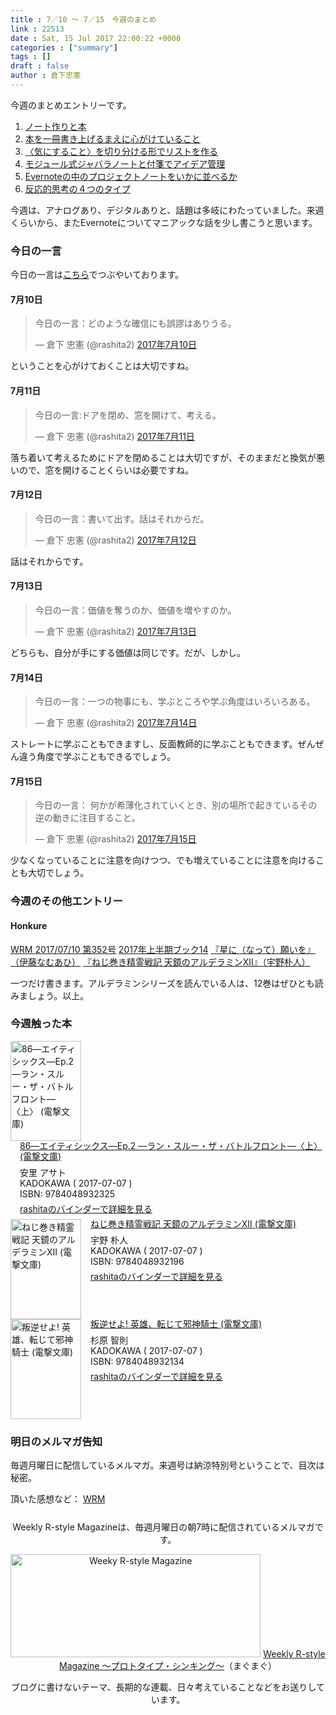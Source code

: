 ```yaml
---
title : 7／10 〜 7／15　今週のまとめ
link : 22513
date : Sat, 15 Jul 2017 22:00:22 +0000
categories : ["summary"]
tags : []
draft : false
author : 倉下忠憲
---
```


今週のまとめエントリーです。
 
<ol>
<li><a href="https://rashita.net/blog/?p=22471">ノート作りと本</a></li>
<li><a href="https://rashita.net/blog/?p=22476">本を一冊書き上げるまえに心がけていること</a></li>
<li><a href="https://rashita.net/blog/?p=22479">〈気にすること〉を切り分ける形でリストを作る</a></li>
<li><a href="https://rashita.net/blog/?p=22488">モジュール式ジャバラノートと付箋でアイデア管理</a></li>
<li><a href="https://rashita.net/blog/?p=22502">Evernoteの中のプロジェクトノートをいかに並べるか</a></li>
<li><a href="https://rashita.net/blog/?p=22510">反応的思考の４つのタイプ</a></li>
</ol>

今週は、アナログあり、デジタルありと、話題は多岐にわたっていました。来週くらいから、またEvernoteについてマニアックな話を少し書こうと思います。

<h3>今日の一言</h3>

今日の一言は<a href="http://twitter.com/rashita2 ">こちら</a>でつぶやいております。

<h4>7月10日</h4>

<blockquote class="twitter-tweet" data-lang="ja"><p lang="ja" dir="ltr">今日の一言：どのような確信にも誤謬はありうる。</p>&mdash; 倉下 忠憲 (@rashita2) <a href="https://twitter.com/rashita2/status/884340651025879040">2017年7月10日</a></blockquote>
<script async src="//platform.twitter.com/widgets.js" charset="utf-8"></script>

ということを心がけておくことは大切ですね。

<h4>7月11日</h4>

<blockquote class="twitter-tweet" data-lang="ja"><p lang="ja" dir="ltr">今日の一言:ドアを閉め、窓を開けて、考える。</p>&mdash; 倉下 忠憲 (@rashita2) <a href="https://twitter.com/rashita2/status/884771248227598336">2017年7月11日</a></blockquote>
<script async src="//platform.twitter.com/widgets.js" charset="utf-8"></script>

落ち着いて考えるためにドアを閉めることは大切ですが、そのままだと換気が悪いので、窓を開けることくらいは必要ですね。

<h4>7月12日</h4>

<blockquote class="twitter-tweet" data-lang="ja"><p lang="ja" dir="ltr">今日の一言：書いて出す。話はそれからだ。</p>&mdash; 倉下 忠憲 (@rashita2) <a href="https://twitter.com/rashita2/status/885135874144428036">2017年7月12日</a></blockquote>
<script async src="//platform.twitter.com/widgets.js" charset="utf-8"></script>

話はそれからです。

<h4>7月13日</h4>

<blockquote class="twitter-tweet" data-lang="ja"><p lang="ja" dir="ltr">今日の一言：価値を奪うのか、価値を増やすのか。</p>&mdash; 倉下 忠憲 (@rashita2) <a href="https://twitter.com/rashita2/status/885440551604035584">2017年7月13日</a></blockquote>
<script async src="//platform.twitter.com/widgets.js" charset="utf-8"></script>

どちらも、自分が手にする価値は同じです。だが、しかし。

<h4>7月14日</h4>

<blockquote class="twitter-tweet" data-lang="ja"><p lang="ja" dir="ltr">今日の一言：一つの物事にも、学ぶところや学ぶ角度はいろいろある。</p>&mdash; 倉下 忠憲 (@rashita2) <a href="https://twitter.com/rashita2/status/885797211765747712">2017年7月14日</a></blockquote>
<script async src="//platform.twitter.com/widgets.js" charset="utf-8"></script>

ストレートに学ぶこともできますし、反面教師的に学ぶこともできます。ぜんぜん違う角度で学ぶこともできるでしょう。

<h4>7月15日</h4>

<blockquote class="twitter-tweet" data-lang="ja"><p lang="ja" dir="ltr">今日の一言： 何かが希薄化されていくとき、別の場所で起きているその逆の動きに注目すること。</p>&mdash; 倉下 忠憲 (@rashita2) <a href="https://twitter.com/rashita2/status/886182106484715521">2017年7月15日</a></blockquote>
<script async src="//platform.twitter.com/widgets.js" charset="utf-8"></script>

少なくなっていることに注意を向けつつ、でも増えていることに注意を向けることも大切でしょう。

<h3>今週のその他エントリー</h3>


<H4>Honkure</H4>

<a href="http://honkure.net/rbook/archives/2212">WRM 2017/07/10 第352号</a>
<a href="http://honkure.net/rbook/archives/2215">2017年上半期ブック14</a>
<a href="http://honkure.net/rbook/archives/2223">『星に（なって）願いを』（伊藤なむあひ）</a>
<a href="http://honkure.net/rbook/archives/2229">『ねじ巻き精霊戦記 天鏡のアルデラミンXII』（宇野朴人）</a>

一つだけ書きます。アルデラミンシリーズを読んでいる人は、12巻はぜひとも読みましょう。以上。

<H3>今週触った本</H3>

<div class="mm-middle" style="margin-bottom:0px;"><div class="mm-image" style="float:left;"><a href="http://www.amazon.co.jp/exec/obidos/ASIN/4048932322/rashita1000-22 /ref=nosim" target="_blank"><img src="https://images-fe.ssl-images-amazon.com/images/I/51MVsFQdfrL._SL160_.jpg" alt="86―エイティシックス―Ep.2 ―ラン・スルー・ザ・バトルフロント―〈上〉 (電撃文庫)" title="86―エイティシックス―Ep.2 ―ラン・スルー・ザ・バトルフロント―〈上〉 (電撃文庫)" width="113" height="160" border="0" /></a></div><div class="mm-content" style="float:left;margin-left:15px;line-height:120%"><div class="mm-title" style="line-height:120%"><a href="http://www.amazon.co.jp/exec/obidos/ASIN/4048932322/rashita1000-22 /ref=nosim" target="_blank">86―エイティシックス―Ep.2 ―ラン・スルー・ザ・バトルフロント―〈上〉 (電撃文庫)</a></div><div class="mm-detail" style="margin-top:10px;">安里  アサト<br />KADOKAWA ( 2017-07-07 )<br />ISBN: 9784048932325<br /><div style="margin:7px 0px"><a href="http://mediamarker.net/u/rashita/?asin=4048932322" target="_blank">rashitaのバインダーで詳細を見る</a></div></div></div><div style="clear:left"></div></div>

<div class="mm-middle" style="margin-bottom:0px;"><div class="mm-image" style="float:left;"><a href="http://www.amazon.co.jp/exec/obidos/ASIN/4048932195/rashita1000-22 /ref=nosim" target="_blank"><img src="https://images-fe.ssl-images-amazon.com/images/I/51aiiDkss5L._SL160_.jpg" alt="ねじ巻き精霊戦記 天鏡のアルデラミンXII (電撃文庫)" title="ねじ巻き精霊戦記 天鏡のアルデラミンXII (電撃文庫)" width="113" height="160" border="0" /></a></div><div class="mm-content" style="float:left;margin-left:15px;line-height:120%"><div class="mm-title" style="line-height:120%"><a href="http://www.amazon.co.jp/exec/obidos/ASIN/4048932195/rashita1000-22 /ref=nosim" target="_blank">ねじ巻き精霊戦記 天鏡のアルデラミンXII (電撃文庫)</a></div><div class="mm-detail" style="margin-top:10px;">宇野 朴人<br />KADOKAWA ( 2017-07-07 )<br />ISBN: 9784048932196<br /><div style="margin:7px 0px"><a href="http://mediamarker.net/u/rashita/?asin=4048932195" target="_blank">rashitaのバインダーで詳細を見る</a></div></div></div><div style="clear:left"></div></div>


<div class="mm-middle" style="margin-bottom:0px;"><div class="mm-image" style="float:left;"><a href="http://www.amazon.co.jp/exec/obidos/ASIN/4048932136/rashita1000-22 /ref=nosim" target="_blank"><img src="https://images-fe.ssl-images-amazon.com/images/I/51FdkBi%2B4dL._SL160_.jpg" alt="叛逆せよ! 英雄、転じて邪神騎士 (電撃文庫)" title="叛逆せよ! 英雄、転じて邪神騎士 (電撃文庫)" width="113" height="160" border="0" /></a></div><div class="mm-content" style="float:left;margin-left:15px;line-height:120%"><div class="mm-title" style="line-height:120%"><a href="http://www.amazon.co.jp/exec/obidos/ASIN/4048932136/rashita1000-22 /ref=nosim" target="_blank">叛逆せよ! 英雄、転じて邪神騎士 (電撃文庫)</a></div><div class="mm-detail" style="margin-top:10px;">杉原 智則<br />KADOKAWA ( 2017-07-07 )<br />ISBN: 9784048932134<br /><div style="margin:7px 0px"><a href="http://mediamarker.net/u/rashita/?asin=4048932136" target="_blank">rashitaのバインダーで詳細を見る</a></div></div></div><div style="clear:left"></div></div>


<h3>明日のメルマガ告知</h3>

毎週月曜日に配信しているメルマガ。来週号は納涼特別号ということで、目次は秘密。

頂いた感想など：
<a class="twitter-timeline"  href="https://twitter.com/rashita2/timelines/427262290753097729"  data-widget-id="427265271171010561">WRM</a>
    <script>!function(d,s,id){var js,fjs=d.getElementsByTagName(s)[0],p=/^http:/.test(d.location)?'http':'https';if(!d.getElementById(id)){js=d.createElement(s);js.id=id;js.src=p+"://platform.twitter.com/widgets.js";fjs.parentNode.insertBefore(js,fjs);}}(document,"script","twitter-wjs");</script>


<div style="text-align:center;margin-top:25px;">
Weekly R-style Magazineは、毎週月曜日の朝7時に配信されているメルマガです。

<a href="http://www.mag2.com/m/0001185133.html" target="_blank"><img src="http://rashita.net/blog/wp-content/uploads/2010/09/mmbanner.jpg" alt="Weeky R-style Magazine" width="400" height="165" class="alignnone size-full wp-image-12201" /></a>
<a href="http://www.mag2.com/m/0001185133.html" target="_blank">Weekly R-style Magazine ～プロトタイプ・シンキング～</a>（まぐまぐ）

ブログに書けないテーマ、長期的な連載、日々考えていることなどをお送りしています。
</div> 